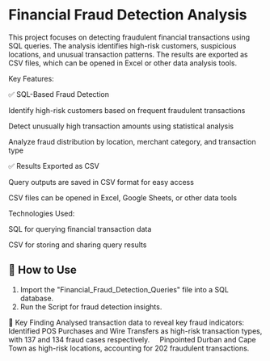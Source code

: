 # Financial Fraud Detection Analysis

This project focuses on detecting fraudulent financial transactions using SQL queries. The analysis identifies high-risk customers, suspicious locations, and unusual transaction patterns. The results are exported as CSV files, which can be opened in Excel or other data analysis tools.

Key Features:


✅ SQL-Based Fraud Detection

Identify high-risk customers based on frequent fraudulent transactions

Detect unusually high transaction amounts using statistical analysis

Analyze fraud distribution by location, merchant category, and transaction type

✅ Results Exported as CSV

Query outputs are saved in CSV format for easy access

CSV files can be opened in Excel, Google Sheets, or other data tools

Technologies Used:

SQL for querying financial transaction data

CSV for storing and sharing query results


## 🚀 How to Use
1. Import the "Financial_Fraud_Detection_Queries" file into a SQL database.
2. Run the Script  for fraud detection insights.


  🚀 Key Finding
  Analysed transaction data to reveal key fraud indicators:
  Identified POS Purchases and Wire Transfers as high-risk transaction types, with 137 and 134 fraud cases respectively.    
  Pinpointed Durban and Cape Town as high-risk locations, accounting for 202 fraudulent transactions.   

